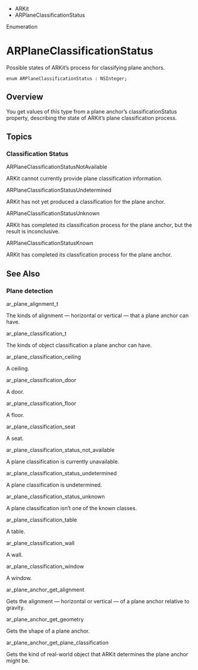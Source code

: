 

- ARKit
-  ARPlaneClassificationStatus 

Enumeration

# ARPlaneClassificationStatus

Possible states of ARKit’s process for classifying plane anchors.

``` source
enum ARPlaneClassificationStatus : NSInteger;
```

## Overview

You get values of this type from a plane anchor’s classificationStatus property, describing the state of ARKit’s plane classification process.

## Topics

### Classification Status

ARPlaneClassificationStatusNotAvailable

ARKit cannot currently provide plane classification information.

ARPlaneClassificationStatusUndetermined

ARKit has not yet produced a classification for the plane anchor.

ARPlaneClassificationStatusUnknown

ARKit has completed its classification process for the plane anchor, but the result is inconclusive.

ARPlaneClassificationStatusKnown

ARKit has completed its classfication process for the plane anchor.

## See Also

### Plane detection

ar_plane_alignment_t

The kinds of alignment — horizontal or vertical — that a plane anchor can have.

ar_plane_classification_t

The kinds of object classification a plane anchor can have.

ar_plane_classification_ceiling

A ceiling.

ar_plane_classification_door

A door.

ar_plane_classification_floor

A floor.

ar_plane_classification_seat

A seat.

ar_plane_classification_status_not_available

A plane classification is currently unavailable.

ar_plane_classification_status_undetermined

A plane classification is undetermined.

ar_plane_classification_status_unknown

A plane classification isn’t one of the known classes.

ar_plane_classification_table

A table.

ar_plane_classification_wall

A wall.

ar_plane_classification_window

A window.

ar_plane_anchor_get_alignment

Gets the alignment — horizontal or vertical — of a plane anchor relative to gravity.

ar_plane_anchor_get_geometry

Gets the shape of a plane anchor.

ar_plane_anchor_get_plane_classification

Gets the kind of real-world object that ARKit determines the plane anchor might be.

